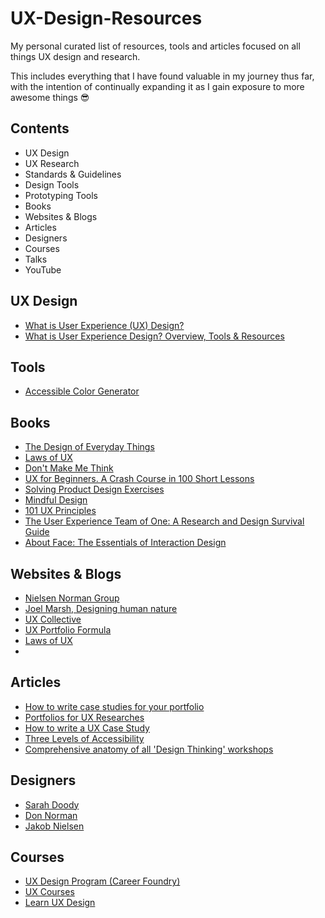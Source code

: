 # UX-Design-Resources

My personal curated list of resources, tools and articles focused on all things UX design and research. 

This includes everything that I have found valuable in my journey thus far, with the intention of continually expanding it as I gain exposure to more awesome things 😎

## Contents

* UX Design
* UX Research
* Standards & Guidelines
* Design Tools
* Prototyping Tools
* Books
* Websites & Blogs
* Articles
* Designers
* Courses
* Talks
* YouTube


## UX Design

* [What is User Experience (UX) Design?](https://careerfoundry.com/en/blog/ux-design/what-is-user-experience-ux-design-everything-you-need-to-know-to-get-started/)
* [What is User Experience Design? Overview, Tools & Resources](https://www.smashingmagazine.com/2010/10/what-is-user-experience-design-overview-tools-and-resources/)

## Tools

* [Accessible Color Generator](https://learnui.design/tools/accessible-color-generator.html)

## Books

* [The Design of Everyday Things](https://www.nngroup.com/books/design-everyday-things-revised/)
* [Laws of UX](https://lawsofux.com/book/)
* [Don't Make Me Think](https://sensible.com/dont-make-me-think/)
* [UX for Beginners. A Crash Course in 100 Short Lessons](https://www.oreilly.com/library/view/ux-for-beginners/9781491912676/)
* [Solving Product Design Exercises](https://productdesigninterview.com/)
* [Mindful Design](https://mindfuldesign.xyz/)
* [101 UX Principles](https://www.oreilly.com/library/view/101-ux-principles/9781788837361/)
* [The User Experience Team of One: A Research and Design Survival Guide](https://www.goodreads.com/book/show/18177290-the-user-experience-team-of-one)
* [About Face: The Essentials of Interaction Design](https://www.wiley.com/en-au/About+Face%3A+The+Essentials+of+Interaction+Design%2C+4th+Edition-p-9781118766576)

## Websites & Blogs

* [Nielsen Norman Group](https://www.nngroup.com/)
* [Joel Marsh, Designing human nature](https://www.joelmarsh.com/)
* [UX Collective](https://uxdesign.cc/)
* [UX Portfolio Formula](https://www.uxportfolioformula.com/)
* [Laws of UX](https://lawsofux.com/)
* 

## Articles

* [How to write case studies for your portfolio](https://www.semplice.com/how-to-write-case-studies-for-your-portfolio)
* [Portfolios for UX Researches](https://www.nngroup.com/articles/ux-researcher-portfolio/)
* [How to write a UX Case Study](https://www.invisionapp.com/inside-design/how-to-write-a-ux-case-study/)
* [Three Levels of Accessibility](https://uxdesign.cc/the-three-levels-of-accessibility-cd1f8a70a883)
* [Comprehensive anatomy of all 'Design Thinking' workshops](https://uxdesign.cc/comprehensive-anatomy-of-all-ux-design-thinking-workshops-c416706cd3e2)

## Designers

* [Sarah Doody](https://www.linkedin.com/in/sarahdoody/)
* [Don Norman](https://www.linkedin.com/in/donnorman/)
* [Jakob Nielsen](https://www.linkedin.com/in/jakobnielsenphd/)


## Courses 

* [UX Design Program (Career Foundry)](https://careerfoundry.com/en/courses/become-a-ux-designer/)
* [UX Courses](https://www.sarahdoody.com/ux-courses/)
* [Learn UX Design](https://learnui.design/courses/learn-ux-design.html)

